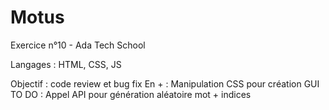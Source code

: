 # Motus

Exercice n°10 -  Ada Tech School

Langages  : HTML, CSS, JS

Objectif : code review et bug fix
En + : Manipulation CSS pour création GUI
TO DO  : Appel API pour génération aléatoire mot + indices 
